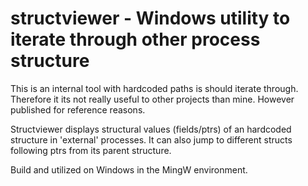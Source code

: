 # structviewer - Windows utility to iterate through other process structure

This is an internal tool with hardcoded paths is should iterate through.
Therefore it its not really useful to other projects than mine.
However published for reference reasons.

Structviewer displays structural values (fields/ptrs) of an hardcoded structure in 'external' processes.
It can also jump to different structs following ptrs from its parent structure.

Build and utilized on Windows in the MingW environment.
